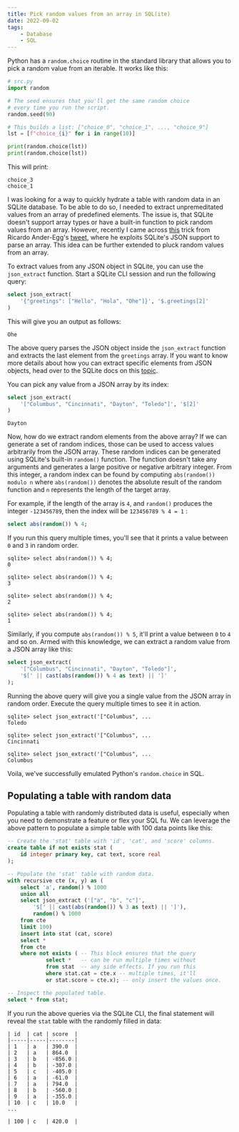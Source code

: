 ```yaml
---
title: Pick random values from an array in SQL(ite)
date: 2022-09-02
tags:
    - Database
    - SQL
---
```


Python has a `random.choice` routine in the standard library that allows you to pick a
random value from an iterable. It works like this:

```python
# src.py
import random

# The seed ensures that you'll get the same random choice
# every time you run the script.
random.seed(90)

# This builds a list: ["choice_0", "choice_1", ..., "choice_9"]
lst = [f"choice_{i}" for i in range(10)]

print(random.choice(lst))
print(random.choice(lst))
```

This will print:

```
choice_3
choice_1
```

I was looking for a way to quickly hydrate a table with random data in an SQLite
database. To be able to do so, I needed to extract unpremeditated values from an array
of predefined elements. The issue is, that SQLite doesn't support array types or have a
built-in function to pick random values from an array. However, recently I came across
[this][1] trick from Ricardo Ander-Egg's [tweet][2], where he exploits SQLite's JSON
support to parse an array. This idea can be further extended to pluck random values from
an array.

To extract values from any JSON object in SQLite, you can use the `json_extract`
function. Start a SQLite CLI session and run the following query:

```sql
select json_extract(
    '{"greetings": ["Hello", "Hola", "Ohe"]}', '$.greetings[2]'
)
```

This will give you an output as follows:

```
Ohe
```

The above query parses the JSON object inside the `json_extract` function and extracts
the last element from the `greetings` array. If you want to know more details about how
you can extract specific elements from JSON objects, head over to the SQLite docs on
this [topic][3].

You can pick any value from a JSON array by its index:

```sql
select json_extract(
    '["Columbus", "Cincinnati", "Dayton", "Toledo"]', '$[2]'
)
```
```
Dayton
```

Now, how do we extract random elements from the above array? If we can generate a set of
random indices, those can be used to access values arbitrarily from the JSON array.
These random indices can be generated using SQLite's built-in `random()` function. The
function doesn't take any arguments and generates a large positive or negative arbitrary
integer. From this integer, a random index can be found by computing
`abs(random()) modulo n` where `abs(random())` denotes the absolute result of the random
function and `n` represents the length of the target array.

For example, if the length of the array is `4`, and `random()` produces the integer
`-123456789`, then the index will be `123456789 % 4 = 1` :

```sql
select abs(random()) % 4;
```

If you run this query multiple times, you'll see that it prints a value between `0` and
`3` in random order.

```
sqlite> select abs(random()) % 4;
0

sqlite> select abs(random()) % 4;
3

sqlite> select abs(random()) % 4;
2

sqlite> select abs(random()) % 4;
1
```

Similarly, if you compute `abs(random()) % 5`, it'll print a value between `0` to `4`
and so on. Armed with this knowledge, we can extract a random value from a JSON array
like this:

```sql
select json_extract(
    '["Columbus", "Cincinnati", "Dayton", "Toledo"]',
    '$[' || cast(abs(random()) % 4 as text) || ']'
);
```

Running the above query will give you a single value from the JSON array in random
order. Execute the query multiple times to see it in action.

```
sqlite> select json_extract('["Columbus", ...
Toledo

sqlite> select json_extract('["Columbus", ...
Cincinnati

sqlite> select json_extract('["Columbus", ...
Columbus
```

Voila, we've successfully emulated Python's `random.choice` in SQL.

## Populating a table with random data

Populating a table with randomly distributed data is useful, especially when you need to
demonstrate a feature or flex your SQL fu. We can leverage the above pattern to populate
a simple table with 100 data points like this:

```sql
-- Create the 'stat' table with 'id', 'cat', and 'score' columns.
create table if not exists stat (
    id integer primary key, cat text, score real
);

-- Populate the 'stat' table with random data.
with recursive cte (x, y) as (
    select 'a', random() % 1000
    union all
    select json_extract ('["a", "b", "c"]',
        '$[' || cast(abs(random()) % 3 as text) || ']'),
        random() % 1000
    from cte
    limit 100)
    insert into stat (cat, score)
    select *
    from cte
    where not exists ( -- This block ensures that the query
            select *   -- can be run multiple times without
            from stat  -- any side effects. If you run this
            where stat.cat = cte.x -- multiple times, it'll
            or stat.score = cte.x); -- only insert the values once.

-- Inspect the populated table.
select * from stat;
```

If you run the above queries via the SQLite CLI, the final statement will reveal the
`stat` table with the randomly filled in data:

```
| id  | cat | score  |
|-----|-----|--------|
| 1   | a   | 390.0  |
| 2   | a   | 864.0  |
| 3   | b   | -856.0 |
| 4   | b   | -307.0 |
| 5   | c   | -405.0 |
| 6   | a   | -61.0  |
| 7   | a   | 794.0  |
| 8   | b   | -560.0 |
| 9   | a   | -355.0 |
| 10  | c   | 10.0   |
...

| 100 | c   | 420.0  |
```

[1]: https://ricardoanderegg.com/posts/sqlite-list-array-parameter-query/
[2]: https://twitter.com/ricardoanderegg/status/1564723221173342220?s=20&t=V4TtJsxqyH0IuheqhEvb4w
[3]: https://www.sqlite.org/json1.html#jex
